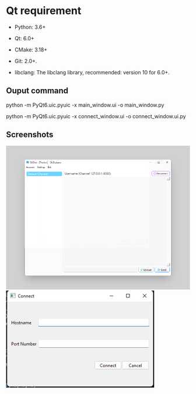 # Qt requirement
- Python: 3.6+ 

- Qt: 6.0+ 

- CMake: 3.18+ 

- Git: 2.0+. 

- libclang: The libclang library, recommended: version 10 for 6.0+. 

## Ouput command
python -m PyQt6.uic.pyuic -x main_window.ui -o main_window.py

python -m PyQt6.uic.pyuic -x connect_window.ui -o connect_window.ui.py

## Screenshots
![Main Window](main_window.png)
![Connect Window](connect_window.png)
